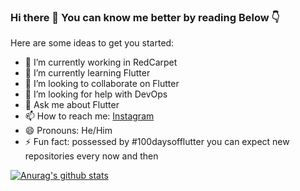 ### Hi there 👋 You can know me better by reading Below 👇 


Here are some ideas to get you started:

- 🔭 I’m currently working in RedCarpet
- 🌱 I’m currently learning Flutter
- 👯 I’m looking to collaborate on Flutter
- 🤔 I’m looking for help with DevOps
- 💬 Ask me about Flutter
- 📫 How to reach me: [Instagram](https://www.instagram.com/flutter._.widgets/?igshid=qfcyn64dsreb)
- 😄 Pronouns: He/Him
- ⚡ Fun fact: possessed by #100daysofflutter you can expect new repositories every now and then 

[![Anurag's github stats](https://github-readme-stats.vercel.app/api?username=anjan713)](https://github.com/anuraghazra/github-readme-stats)
